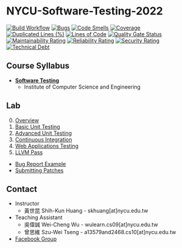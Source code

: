 # NYCU-Software-Testing-2022

[![Build Workflow](https://github.com/t106362512/NYCU-Software-Testing-2022/actions/workflows/build.yml/badge.svg?event=push)](https://github.com/t106362512/NYCU-Software-Testing-2022/actions/workflows/build.yml)
[![Bugs](https://sonarcloud.io/api/project_badges/measure?project=t106362512_NYCU-Software-Testing-2022&metric=bugs)](https://sonarcloud.io/summary/new_code?id=t106362512_NYCU-Software-Testing-2022)
[![Code Smells](https://sonarcloud.io/api/project_badges/measure?project=t106362512_NYCU-Software-Testing-2022&metric=code_smells)](https://sonarcloud.io/summary/new_code?id=t106362512_NYCU-Software-Testing-2022)
[![Coverage](https://sonarcloud.io/api/project_badges/measure?project=t106362512_NYCU-Software-Testing-2022&metric=coverage)](https://sonarcloud.io/summary/new_code?id=t106362512_NYCU-Software-Testing-2022)
[![Duplicated Lines (%)](https://sonarcloud.io/api/project_badges/measure?project=t106362512_NYCU-Software-Testing-2022&metric=duplicated_lines_density)](https://sonarcloud.io/summary/new_code?id=t106362512_NYCU-Software-Testing-2022)
[![Lines of Code](https://sonarcloud.io/api/project_badges/measure?project=t106362512_NYCU-Software-Testing-2022&metric=ncloc)](https://sonarcloud.io/summary/new_code?id=t106362512_NYCU-Software-Testing-2022)
[![Quality Gate Status](https://sonarcloud.io/api/project_badges/measure?project=t106362512_NYCU-Software-Testing-2022&metric=alert_status)](https://sonarcloud.io/summary/new_code?id=t106362512_NYCU-Software-Testing-2022)
[![Maintainability Rating](https://sonarcloud.io/api/project_badges/measure?project=t106362512_NYCU-Software-Testing-2022&metric=sqale_rating)](https://sonarcloud.io/summary/new_code?id=t106362512_NYCU-Software-Testing-2022)
[![Reliability Rating](https://sonarcloud.io/api/project_badges/measure?project=t106362512_NYCU-Software-Testing-2022&metric=reliability_rating)](https://sonarcloud.io/summary/new_code?id=t106362512_NYCU-Software-Testing-2022)
[![Security Rating](https://sonarcloud.io/api/project_badges/measure?project=t106362512_NYCU-Software-Testing-2022&metric=security_rating)](https://sonarcloud.io/summary/new_code?id=t106362512_NYCU-Software-Testing-2022)
[![Technical Debt](https://sonarcloud.io/api/project_badges/measure?project=t106362512_NYCU-Software-Testing-2022&metric=sqale_index)](https://sonarcloud.io/summary/new_code?id=t106362512_NYCU-Software-Testing-2022)

## Course Syllabus

- **[Software Testing](https://timetable.nycu.edu.tw/?r=main/crsoutline&Acy=110&Sem=2&CrsNo=5252)**
  - Institute of Computer Science and Engineering

## Lab

0. [Overview](https://docs.google.com/presentation/d/10VCs6CK5rFEoDUkTcywiYNtI99tl83p6YqJ0nwiX1pw/edit?usp=sharing)
1. [Basic Unit Testing](https://docs.google.com/presentation/d/1Z8DachhAxVFpnsYUW6IKm7Ir0a5qx6y18is1HR0ASCk/edit?usp=sharing)
2. [Advanced Unit Testing](https://docs.google.com/presentation/d/1QhMJmfM4hXTcK89HjMJeo8-72Ur332Btfp0LA_M-9fw/edit?usp=sharing)
3. [Continuous Integration](https://docs.google.com/presentation/d/1kavr_b94-IyxtMzuBwk0GXVF4LNfVq5tNXu-UAHYKls/edit?usp=sharing)
4. [Web Applications Testing](https://docs.google.com/presentation/d/1zNFFUNyyxJcMujhcbosDDZo4W6z7_EC6cjOxyjYACVg/edit?usp=sharing)
5. [LLVM Pass](https://docs.google.com/presentation/d/1el6sU4BIT3MGymi-CHaDVdE1zgJ5EpA9SKI2AesycLk/edit?usp=sharing)

- [Bug Report Example](https://docs.google.com/presentation/d/1YbFRvhIHYvh9BztIPHF9n7eGeOBr70XTqPKwqEpgjAQ/edit?usp=sharing)
- [Submitting Patches](https://docs.google.com/presentation/d/1Evi58puo1B8rxpEVat4Os0zX-SIh36PQm3aTgOJAW9M/edit?usp=sharing)

## Contact
- Instructor
   - 黃世昆 Shih-Kun Huang - skhuang[at]nycu.edu.tw
- Teaching Assistant
   - 吳偉誠 Wei-Cheng Wu - wulearn.cs09[at]nycu.edu.tw
   - 曾思維 Szu-Wei Tseng - a13579and2468.cs10[at]nycu.edu.tw
- [Facebook Group](https://www.facebook.com/groups/softwaretesting.nycu)
